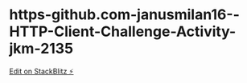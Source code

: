 # https-github.com-janusmilan16--HTTP-Client-Challenge-Activity-jkm-2135

[Edit on StackBlitz ⚡️](https://stackblitz.com/edit/http-client-programming-2135-jkm-adouzi)